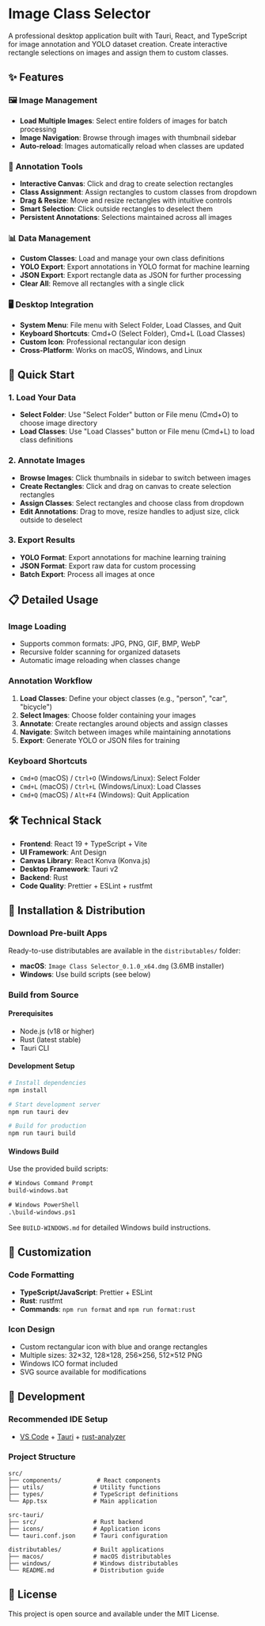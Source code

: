 # Image Class Selector

A professional desktop application built with Tauri, React, and TypeScript for image annotation and YOLO dataset creation. Create interactive rectangle selections on images and assign them to custom classes.

## ✨ Features

### 🖼️ **Image Management**
- **Load Multiple Images**: Select entire folders of images for batch processing
- **Image Navigation**: Browse through images with thumbnail sidebar
- **Auto-reload**: Images automatically reload when classes are updated

### 🎯 **Annotation Tools**
- **Interactive Canvas**: Click and drag to create selection rectangles
- **Class Assignment**: Assign rectangles to custom classes from dropdown
- **Drag & Resize**: Move and resize rectangles with intuitive controls
- **Smart Selection**: Click outside rectangles to deselect them
- **Persistent Annotations**: Selections maintained across all images

### 📊 **Data Management**
- **Custom Classes**: Load and manage your own class definitions
- **YOLO Export**: Export annotations in YOLO format for machine learning
- **JSON Export**: Export rectangle data as JSON for further processing
- **Clear All**: Remove all rectangles with a single click

### 🖥️ **Desktop Integration**
- **System Menu**: File menu with Select Folder, Load Classes, and Quit
- **Keyboard Shortcuts**: Cmd+O (Select Folder), Cmd+L (Load Classes)
- **Custom Icon**: Professional rectangular icon design
- **Cross-Platform**: Works on macOS, Windows, and Linux

## 🚀 Quick Start

### 1. **Load Your Data**
- **Select Folder**: Use "Select Folder" button or File menu (Cmd+O) to choose image directory
- **Load Classes**: Use "Load Classes" button or File menu (Cmd+L) to load class definitions

### 2. **Annotate Images**
- **Browse Images**: Click thumbnails in sidebar to switch between images
- **Create Rectangles**: Click and drag on canvas to create selection rectangles
- **Assign Classes**: Select rectangles and choose class from dropdown
- **Edit Annotations**: Drag to move, resize handles to adjust size, click outside to deselect

### 3. **Export Results**
- **YOLO Format**: Export annotations for machine learning training
- **JSON Format**: Export raw data for custom processing
- **Batch Export**: Process all images at once

## 📋 Detailed Usage

### **Image Loading**
- Supports common formats: JPG, PNG, GIF, BMP, WebP
- Recursive folder scanning for organized datasets
- Automatic image reloading when classes change

### **Annotation Workflow**
1. **Load Classes**: Define your object classes (e.g., "person", "car", "bicycle")
2. **Select Images**: Choose folder containing your images
3. **Annotate**: Create rectangles around objects and assign classes
4. **Navigate**: Switch between images while maintaining annotations
5. **Export**: Generate YOLO or JSON files for training

### **Keyboard Shortcuts**
- `Cmd+O` (macOS) / `Ctrl+O` (Windows/Linux): Select Folder
- `Cmd+L` (macOS) / `Ctrl+L` (Windows/Linux): Load Classes
- `Cmd+Q` (macOS) / `Alt+F4` (Windows): Quit Application

## 🛠️ Technical Stack

- **Frontend**: React 19 + TypeScript + Vite
- **UI Framework**: Ant Design
- **Canvas Library**: React Konva (Konva.js)
- **Desktop Framework**: Tauri v2
- **Backend**: Rust
- **Code Quality**: Prettier + ESLint + rustfmt

## 🚀 Installation & Distribution

### **Download Pre-built Apps**
Ready-to-use distributables are available in the `distributables/` folder:

- **macOS**: `Image Class Selector_0.1.0_x64.dmg` (3.6MB installer)
- **Windows**: Use build scripts (see below)

### **Build from Source**

#### **Prerequisites**
- Node.js (v18 or higher)
- Rust (latest stable)
- Tauri CLI

#### **Development Setup**
```bash
# Install dependencies
npm install

# Start development server
npm run tauri dev

# Build for production
npm run tauri build
```

#### **Windows Build**
Use the provided build scripts:
```cmd
# Windows Command Prompt
build-windows.bat

# Windows PowerShell
.\build-windows.ps1
```

See `BUILD-WINDOWS.md` for detailed Windows build instructions.

## 🎨 Customization

### **Code Formatting**
- **TypeScript/JavaScript**: Prettier + ESLint
- **Rust**: rustfmt
- **Commands**: `npm run format` and `npm run format:rust`

### **Icon Design**
- Custom rectangular icon with blue and orange rectangles
- Multiple sizes: 32×32, 128×128, 256×256, 512×512 PNG
- Windows ICO format included
- SVG source available for modifications

## 🔧 Development

### **Recommended IDE Setup**
- [VS Code](https://code.visualstudio.com/) + [Tauri](https://marketplace.visualstudio.com/items?itemName=tauri-apps.tauri-vscode) + [rust-analyzer](https://marketplace.visualstudio.com/items?itemName=rust-lang.rust-analyzer)

### **Project Structure**
```
src/
├── components/          # React components
├── utils/              # Utility functions
├── types/              # TypeScript definitions
└── App.tsx             # Main application

src-tauri/
├── src/                # Rust backend
├── icons/              # Application icons
└── tauri.conf.json     # Tauri configuration

distributables/         # Built applications
├── macos/              # macOS distributables
├── windows/            # Windows distributables
└── README.md           # Distribution guide
```

## 📄 License

This project is open source and available under the MIT License.
